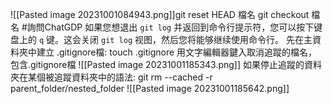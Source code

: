 ![[Pasted image 20231001084943.png]]git reset HEAD 檔名
git checkout 檔名
#詢問ChatGDP
如果您想退出 `git log` 并返回到命令行提示符，您可以按下键盘上的 `q` 键。这会关闭 `git log` 视图，然后您将能够继续使用命令行。
先在主資料夾中建立 .gitignore檔: touch .gitignore
用文字編輯器鍵入取消追蹤的檔名，包含.gitignore檔
![[Pasted image 20231001185343.png]]
如果停止追蹤的資料夾在某個被追蹤資料夾中的語法: git rm --cached -r parent_folder/nested_folder
![[Pasted image 20231001185642.png]]